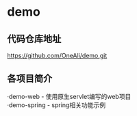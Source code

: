 # demo
## 代码仓库地址
https://github.com/OneAli/demo.git
## 各项目简介
·demo-web - 使用原生servlet编写的web项目  
·demo-spring - spring相关功能示例  


